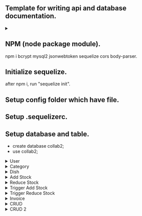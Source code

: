 ## Template for writing api and database documentation.
<details>
<summary></summary>
</details>

## NPM (node package module).
npm i bcrypt mysql2 jsonwebtoken sequelize cors body-parser.

## Initialize sequelize.
after npm i, run "sequelize init".

## Setup config folder which have file.
## Setup .sequelizerc.
## Setup database and table.
* create database collab2;
* use collab2;
<details>
<summary>User</summary>
CREATE TABLE User(id int(11) NOT NULL AUTO_INCREMENT,username varchar(70) NOT NULL,email varchar(70) NOT NULL,password text NOT NULL,phone BIGINT(15) NOT NULL,image text NOT NULL,createdAt datetime NOT NULL,updatedAt datetime NOT NULL,PRIMARY KEY(id));
</details>

<details>
<summary>Category</summary>
CREATE TABLE Category(id int(11) NOT NULL AUTO_INCREMENT,name text NOT NULL,createdAt datetime NOT NULL,updatedAt datetime NOT NULL,PRIMARY KEY(id));
</details>

<details>
<summary>Dish</summary>
CREATE TABLE Dish(id int(11) NOT NULL AUTO_INCREMENT,image text NOT NULL,description text NOT NULL,name text NOT NULL,category_id int(11) NOT NULL,quantity int(11) NOT NULL,createdAt datetime NOT NULL,updatedAt datetime NOT NULL,PRIMARY KEY(id));
</details>

<details>
<summary>Add Stock</summary>
CREATE TABLE add_stock(id int(11) NOT NULL AUTO_INCREMENT,dish_id int(11) NOT NULL,quantity int(11) NOT NULL,createdAt datetime NOT NULL,updatedAt datetime NOT NULL,PRIMARY KEY(id));
</details>

<details>
<summary>Reduce Stock</summary>
CREATE TABLE reduce_stock(id int(11) NOT NULL AUTO_INCREMENT,dish_id int(11) NOT NULL,quantity int(11) NOT NULL,createdAt datetime NOT NULL,updatedAt datetime NOT NULL,PRIMARY KEY(id));
</details>

<details>
<summary>Trigger Add Stock</summary>
CREATE TRIGGER `addStock` BEFORE INSERT ON `add_stock` FOR EACH ROW BEGIN IF NOT EXISTS (SELECT * FROM Dish WHERE id = NEW.dish_id) THEN SIGNAL SQLSTATE '45000' SET MESSAGE_TEXT = 'ID Product Not Found'; ELSE UPDATE Dish SET quantity = NEW.quantity + quantity WHERE id = NEW.dish_id; END IF; END
</details>

<details>
<summary>Trigger Reduce Stock</summary>
CREATE TRIGGER `checkoutStock` AFTER INSERT ON `reduce_stock` FOR EACH ROW UPDATE Dish SET quantity = Dish.quantity - NEW.quantity WHERE id = NEW.dish_id;
</details>

<details>
<summary>Invoice</summary>
CREATE TABLE Invoice(id int(11) NOT NULL AUTO_INCREMENT,image text NOT NULL,store_name varchar(70) NOT NULL,sales_name varchar(70) NOT NULL,address text NOT NULL,phone BIGINT(15) NOT NULL,price BIGINT(20) NOT NULL,description text NOT NULL,createdAt datetime NOT NULL,updatedAt datetime NOT NULL,PRIMARY KEY(id));
</details>

<details>
<summary>CRUD</summary>
CREATE TABLE crud(id int(11) NOT NULL AUTO_INCREMENT,name varchar(70) NOT NULL,department varchar(70) NOT NULL,age text NOT NULL,city text NOT NULL,country text NOT NULL,gender text NOT NULL,createdAt datetime NOT NULL,updatedAt datetime NOT NULL,PRIMARY KEY(id));
</details>

<details>
<summary>CRUD 2</summary>
CREATE TABLE crud2(id int(11) NOT NULL AUTO_INCREMENT,name varchar(70) NOT NULL,department varchar(70) NOT NULL,age text NOT NULL,city text NOT NULL,country text NOT NULL,image text NOT NULL,gender text NOT NULL,createdAt datetime NOT NULL,updatedAt datetime NOT NULL,PRIMARY KEY(id));
</details>